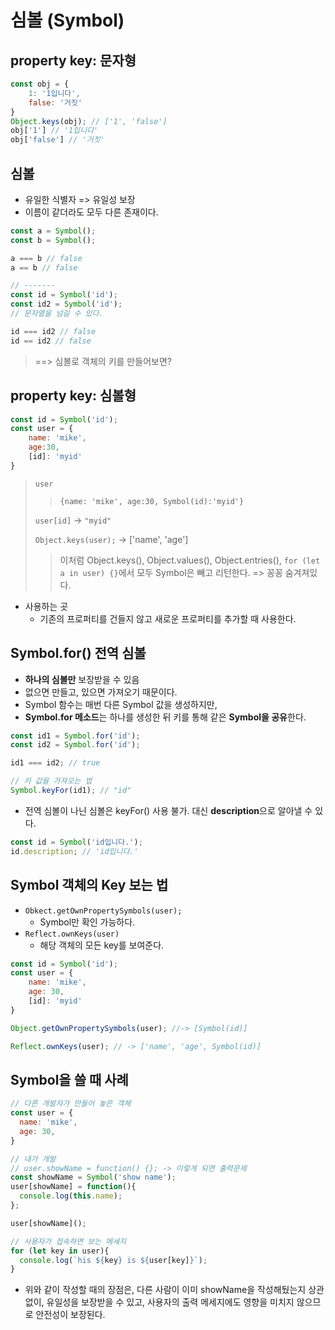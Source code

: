 # 심볼 (Symbol)
## property key: 문자형 
```js 
const obj = {
    1: '1입니다', 
    false: '거짓'
}
Object.keys(obj); // ['1', 'false']
obj['1'] // '1입니다'
obj['false'] // '거짓'
```
## 심볼
- 유일한 식별자 => 유일성 보장
- 이름이 같더라도 모두 다른 존재이다. 
```js
const a = Symbol(); 
const b = Symbol(); 

a === b // false
a == b // false 

// -------
const id = Symbol('id');
const id2 = Symbol('id');
// 문자열을 넘길 수 있다. 

id === id2 // false
id == id2 // false 
```

> ==> 심볼로 객체의 키를 만들어보면? 

## property key: 심볼형 
```js
const id = Symbol('id');
const user = {
    name: 'mike', 
    age:30, 
    [id]: 'myid'
}
```
> `user` 
> >`{name: 'mike', age:30, Symbol(id):'myid'}` 
> 
> `user[id]` -> `"myid"`
>
> `Object.keys(user);` -> ['name', 'age']
> > 이처럼 Object.keys(), Object.values(), Object.entries(), `for (let a in user) {}`에서 모두 Symbol은 빼고 리턴한다. => 꽁꽁 숨겨져있다. 

- 사용하는 곳 
  - 기존의 프로퍼티를 건들지 않고 새로운 프로퍼티를 추가할 때 사용한다. 

## Symbol.for() 전역 심볼 
- **하나의 심볼만** 보장받을 수 있음 
- 없으면 만들고, 있으면 가져오기 때문이다.
- Symbol 함수는 매번 다른 Symbol 값을 생성하지만, 
- **Symbol.for 메소드**는 하나를 생성한 뒤 키를 통해 같은 **Symbol을 공유**한다.
```js
const id1 = Symbol.for('id');
const id2 = Symbol.for('id');

id1 === id2; // true

// 키 값을 가져오는 법 
Symbol.keyFor(id1); // "id"
```
- 전역 심볼이 나닌 심볼은 keyFor() 사용 불가. 대신 **description**으로 알아낼 수 있다.
```js 
const id = Symbol('id입니다.');
id.description; // 'id입니다.'
```
## Symbol 객체의 Key 보는 법
- `Obkect.getOwnPropertySymbols(user);`
  - Symbol만 확인 가능하다. 
- `Reflect.ownKeys(user)`
  - 해당 객체의 모든 key를 보여준다. 
```js 
const id = Symbol('id');
const user = {
    name: 'mike',
    age: 30, 
    [id]: 'myid'
}

Object.getOwnPropertySymbols(user); //-> [Symbol(id)]

Reflect.ownKeys(user); // -> ['name', 'age', Symbol(id)]
```
## Symbol을 쓸 때 사례 
```js
// 다른 개발자가 만들어 놓은 객체 
const user = {
  name: 'mike',
  age: 30, 
}

// 내가 개발 
// user.showName = function() {}; -> 이렇게 되면 출력문제
const showName = Symbol('show name');
user[showName] = function(){
  console.log(this.name);
};

user[showName]();

// 사용자가 접속하면 보는 메세지
for (let key in user){
  console.log(`his ${key} is ${user[key]}`);
}
```
- 위와 같이 작성할 때의 장점은, 다른 사람이 이미 showName을 작성해뒀는지 상관 없이, 유일성을 보장받을 수 있고, 사용자의 출력 메세지에도 영향을 미치지 않으므로 안전성이 보장된다. 